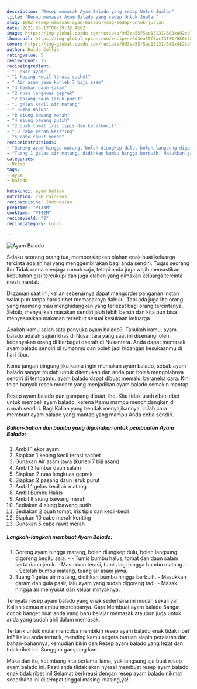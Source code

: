 ```yaml
---
description: "Resep memasak Ayam Balado yang sedap Untuk Jualan"
title: "Resep memasak Ayam Balado yang sedap Untuk Jualan"
slug: 1002-resep-memasak-ayam-balado-yang-sedap-untuk-jualan
date: 2021-05-17T06:39:32.466Z
image: https://img-global.cpcdn.com/recipes/9d3ea55f5ac13131/680x482cq70/ayam-balado-foto-resep-utama.jpg
thumbnail: https://img-global.cpcdn.com/recipes/9d3ea55f5ac13131/680x482cq70/ayam-balado-foto-resep-utama.jpg
cover: https://img-global.cpcdn.com/recipes/9d3ea55f5ac13131/680x482cq70/ayam-balado-foto-resep-utama.jpg
author: Hulda Collier
ratingvalue: 5
reviewcount: 15
recipeingredient:
- "1 ekor ayam"
- "1 keping kecil terasi sachet"
- " Air asam jawa kurleb 7 biji asam"
- "3 lembar daun salam"
- "2 ruas lengkuas geprek"
- "2 pasang daun jeruk purut"
- "1 gelas kecil air matang"
- " Bumbu Halus"
- "8 siung bawang merah"
- "4 siung bawang putih"
- "2 buah tomat iris tipis dan kecilkecil"
- "10 cabe merah keriting"
- "5 cabe rawit merah"
recipeinstructions:
- "Goreng ayam hingga matang, boleh diungkep dulu, boleh langsung digoreng begitu saja.  Tumis bumbu halus, tomat dan daun salam serta daun jeruk. Masukkan terasi, tumis lagi hingga bumbu matang.  Setelah bumbu matang, tuang air asam jawa."
- "Tuang 1 gelas air matang, didihkan bumbu hingga berbuih. Masukkan garam dan gula pasir, lalu ayam yang sudah digoreng tadi. Masak hingga air menyusut dan keluar minyaknya."
categories:
- Resep
tags:
- ayam
- balado

katakunci: ayam balado 
nutrition: 298 calories
recipecuisine: Indonesian
preptime: "PT33M"
cooktime: "PT42M"
recipeyield: "2"
recipecategory: Lunch

---
```



![Ayam Balado](https://img-global.cpcdn.com/recipes/9d3ea55f5ac13131/680x482cq70/ayam-balado-foto-resep-utama.jpg)

Selaku seorang orang tua, mempersiapkan olahan enak buat keluarga tercinta adalah hal yang menggembirakan bagi anda sendiri. Tugas seorang ibu Tidak cuma menjaga rumah saja, tetapi anda juga wajib memastikan kebutuhan gizi tercukupi dan juga olahan yang dimakan keluarga tercinta mesti mantab.

Di zaman  saat ini, kalian sebenarnya dapat mengorder panganan instan walaupun tanpa harus ribet memasaknya dahulu. Tapi ada juga lho orang yang memang mau menghidangkan yang terlezat bagi orang tercintanya. Sebab, menyajikan masakan sendiri jauh lebih bersih dan kita pun bisa menyesuaikan makanan tersebut sesuai kesukaan keluarga. 



Apakah kamu salah satu penyuka ayam balado?. Tahukah kamu, ayam balado adalah sajian khas di Nusantara yang saat ini disenangi oleh kebanyakan orang di berbagai daerah di Nusantara. Anda dapat memasak ayam balado sendiri di rumahmu dan boleh jadi hidangan kesukaanmu di hari libur.

Kamu jangan bingung jika kamu ingin memakan ayam balado, sebab ayam balado sangat mudah untuk ditemukan dan anda pun boleh mengolahnya sendiri di tempatmu. ayam balado dapat dibuat memalui beraneka cara. Kini telah banyak resep modern yang menjadikan ayam balado semakin mantap.

Resep ayam balado pun gampang dibuat, lho. Kita tidak usah ribet-ribet untuk membeli ayam balado, karena Kamu mampu menghidangkan di rumah sendiri. Bagi Kalian yang hendak menyajikannya, inilah cara membuat ayam balado yang mantab yang mampu Anda coba sendiri.

<!--inarticleads1-->

##### Bahan-bahan dan bumbu yang digunakan untuk pembuatan Ayam Balado:

1. Ambil 1 ekor ayam
1. Siapkan 1 keping kecil terasi sachet
1. Gunakan  Air asam jawa (kurleb 7 biji asam)
1. Ambil 3 lembar daun salam
1. Siapkan 2 ruas lengkuas geprek
1. Siapkan 2 pasang daun jeruk purut
1. Ambil 1 gelas kecil air matang
1. Ambil  Bumbu Halus
1. Ambil 8 siung bawang merah
1. Sediakan 4 siung bawang putih
1. Sediakan 2 buah tomat, iris tipis dan kecil-kecil
1. Siapkan 10 cabe merah keriting
1. Gunakan 5 cabe rawit merah




<!--inarticleads2-->

##### Langkah-langkah membuat Ayam Balado:

1. Goreng ayam hingga matang, boleh diungkep dulu, boleh langsung digoreng begitu saja. -  - Tumis bumbu halus, tomat dan daun salam serta daun jeruk. - Masukkan terasi, tumis lagi hingga bumbu matang. -  - Setelah bumbu matang, tuang air asam jawa.
1. Tuang 1 gelas air matang, didihkan bumbu hingga berbuih. - Masukkan garam dan gula pasir, lalu ayam yang sudah digoreng tadi. - Masak hingga air menyusut dan keluar minyaknya.




Ternyata resep ayam balado yang enak sederhana ini mudah sekali ya! Kalian semua mampu mencobanya. Cara Membuat ayam balado Sangat cocok banget buat anda yang baru belajar memasak ataupun juga untuk anda yang sudah ahli dalam memasak.

Tertarik untuk mulai mencoba membikin resep ayam balado enak tidak ribet ini? Kalau anda tertarik, mending kamu segera buruan siapin peralatan dan bahan-bahannya, kemudian bikin deh Resep ayam balado yang lezat dan tidak ribet ini. Sungguh gampang kan. 

Maka dari itu, ketimbang kita berlama-lama, yuk langsung aja buat resep ayam balado ini. Pasti anda tiidak akan nyesel membuat resep ayam balado enak tidak ribet ini! Selamat berkreasi dengan resep ayam balado nikmat sederhana ini di tempat tinggal masing-masing,ya!.

